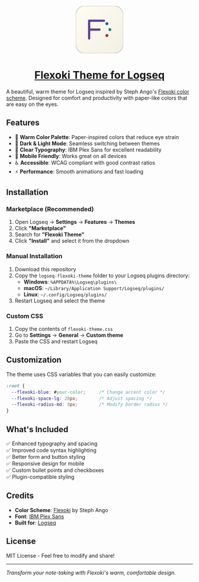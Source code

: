 <p align="center">
  <a href="https://github.com/avelino/flexoki-logseq">
    <picture>
      <source media="(prefers-color-scheme: dark)" srcset="https://raw.githubusercontent.com/avelino/flexoki-logseq/refs/heads/main/icon.svg">
      <img src="https://raw.githubusercontent.com/avelino/flexoki-logseq/refs/heads/main/icon.svg" height="128">
    </picture>
    <h1 align="center">Flexoki Theme for Logseq</h1>
  </a>
</p>

A beautiful, warm theme for Logseq inspired by Steph Ango's [Flexoki color scheme](https://stephango.com/flexoki). Designed for comfort and productivity with paper-like colors that are easy on the eyes.

## Features

- 🎨 **Warm Color Palette**: Paper-inspired colors that reduce eye strain
- 🌙 **Dark & Light Mode**: Seamless switching between themes
- 📝 **Clear Typography**: IBM Plex Sans for excellent readability
- 📱 **Mobile Friendly**: Works great on all devices
- ♿ **Accessible**: WCAG compliant with good contrast ratios
- ⚡ **Performance**: Smooth animations and fast loading

## Installation

### Marketplace (Recommended)
1. Open Logseq → **Settings** → **Features** → **Themes**
2. Click **"Marketplace"**
3. Search for **"Flexoki Theme"**
4. Click **"Install"** and select it from the dropdown

### Manual Installation
1. Download this repository
2. Copy the `logseq-flexoki-theme` folder to your Logseq plugins directory:
   - **Windows**: `%APPDATA%\Logseq\plugins\`
   - **macOS**: `~/Library/Application Support/Logseq/plugins/`
   - **Linux**: `~/.config/Logseq/plugins/`
3. Restart Logseq and select the theme

### Custom CSS
1. Copy the contents of `flexoki-theme.css`
2. Go to **Settings** → **General** → **Custom theme**
3. Paste the CSS and restart Logseq

## Customization

The theme uses CSS variables that you can easily customize:

```css
:root {
  --flexoki-blue: #your-color;     /* Change accent color */
  --flexoki-space-lg: 20px;        /* Adjust spacing */
  --flexoki-radius-md: 8px;        /* Modify border radius */
}
```

## What's Included

✅ Enhanced typography and spacing  
✅ Improved code syntax highlighting  
✅ Better form and button styling  
✅ Responsive design for mobile  
✅ Custom bullet points and checkboxes  
✅ Plugin-compatible styling  

## Credits

- **Color Scheme**: [Flexoki](https://stephango.com/flexoki) by Steph Ango
- **Font**: [IBM Plex Sans](https://fonts.google.com/specimen/IBM+Plex+Sans)
- **Built for**: [Logseq](https://logseq.com/)

## License

MIT License - Feel free to modify and share!

---

*Transform your note-taking with Flexoki's warm, comfortable design.*